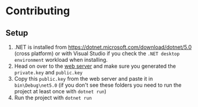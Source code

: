 # Contributing
## Setup
1. .NET is installed from https://dotnet.microsoft.com/download/dotnet/5.0 (cross platform) or with Visual Studio if you check the `.NET desktop environment` workload when installing.
2. Head on over to the [web server](https://github.com/Raccoons-Rise-Up/website/blob/main/.github/CONTRIBUTING.md#setup) and make sure you generated the `private.key` and `public.key`
3. Copy this `public.key` from the web server and paste it in `bin\Debug\net5.0` (if you don't see these folders you need to run the project at least once with `dotnet run`)
4. Run the project with `dotnet run`
